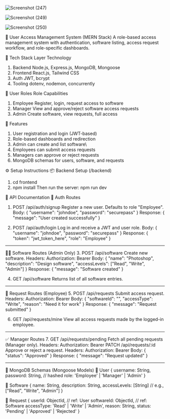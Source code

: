 ![Screenshot (247)](https://github.com/user-attachments/assets/594b76eb-b310-41f3-b27e-7c52ead274d9)


![Screenshot (249)](https://github.com/user-attachments/assets/591e0658-43b9-4e48-b62f-7828f572d48b)


![Screenshot (250)](https://github.com/user-attachments/assets/21aa3391-1950-4124-948d-bb15815f61f4)



🧭 User Access Management System (MERN Stack)
A role-based access management system with authentication, software listing, access request workflow, and role-specific dashboards.

🚀 Tech Stack
Layer	            Technology
1. Backend	           Node.js, Express.js, MongoDB, Mongoose
2. Frontend	           React.js, Tailwind CSS
3. Auth	               JWT, bcrypt
4. Tooling	           dotenv, nodemon, concurrently

👥 User Roles
Role	                   Capabilities
1. Employee	              Register, login, request access to software
2. Manager	              View and approve/reject software access requests
3. Admin	                Create software, view requests, full access

🧩 Features
1. User registration and login (JWT-based)
2. Role-based dashboards and redirection
3. Admin can create and list software\
4. Employees can submit access requests
5. Managers can approve or reject requests
6. MongoDB schemas for users, software, and requests

⚙️ Setup Instructions
📦 Backend Setup (/backend)
1. cd frontend
2. npm install
Then run the server:
     npm run dev



📘 API Documentation
🔐 Auth Routes


1. POST /api/auth/signup
Register a new user. Defaults to role "Employee".
Body:
{
  "username": "johndoe",
  "password": "securepass"
}
Response:
{ "message": "User created successfully" }


2. POST /api/auth/login
Log in and receive a JWT and user role.
Body:
{
  "username": "johndoe",
  "password": "securepass"
}
Response:
{
  "token": "jwt_token_here",
  "role": "Employee"
}

-----------------------------------------------------------------------------------------------------------------------------

🧑‍💼 Software Routes (Admin Only)
3. POST /api/software
Create new software.
Headers: Authorization: Bearer <JWT>
Body:
{
  "name": "Photoshop",
  "description": "Design software",
  "accessLevels": ["Read", "Write", "Admin"]
}
Response:
{ "message": "Software created" }


4. GET /api/software
Returns list of all software entries.

-----------------------------------------------------------------------------------------------------------------------------

🧾 Request Routes (Employee)
5. POST /api/requests
Submit access request.
Headers: Authorization: Bearer <JWT>
Body:
{
  "softwareId": "<id>",
  "accessType": "Write",
  "reason": "Need it for work"
}
Response:
{ "message": "Request submitted" }


6. GET /api/requests/mine
View all access requests made by the logged-in employee.

-----------------------------------------------------------------------------------------------------------------------------

✅ Manager Routes
7. GET /api/requests/pending
Fetch all pending requests (Manager only).
Headers: Authorization: Bearer <JWT>
PATCH /api/requests/:id
Approve or reject a request.
Headers: Authorization: Bearer <JWT>
Body:
{
  "status": "Approved"
}
Response:
{ "message": "Request updated" }

-----------------------------------------------------------------------------------------------------------------------------

🧾 MongoDB Schemas (Mongoose Models)
🧍 User
{
  username: String,
  password: String, // hashed
  role: 'Employee' | 'Manager' | 'Admin'
}

🧠 Software
{
  name: String,
  description: String,
  accessLevels: [String] // e.g., ["Read", "Write", "Admin"]
}

📝 Request
{
  userId: ObjectId, // ref: User
  softwareId: ObjectId, // ref: Software
  accessType: 'Read' | 'Write' | 'Admin',
  reason: String,
  status: 'Pending' | 'Approved' | 'Rejected'
}
   
